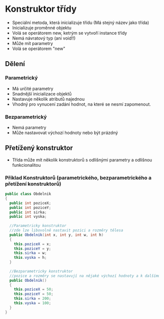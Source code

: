 # Konstruktor třídy
*	Speciální metoda, která inicializuje třídu (Má stejný název jako třída)
*	Inicializuje proměnné objektu
*	Volá se operátorem new, ketrým se vytvoří instance třídy
*	Nemá návratový typ (ani void!!)
*	Může mít parametry
*	Volá se operátorem "new"

## Dělení
###	Parametrický
* Má určité parametry
* Snadnější inicializace objektů
* Nastavuje několik atributů najednou
* Vhodný pro vynucení zadání hodnot, na které se nesmí zapomenout.

###	Bezparametrický
* Nemá parametry
* Může nastavovat výchozí hodnoty nebo být prázdný

## Přetížený konstruktor
* Třída může mít několik konstruktorů s odlišnými parametry a odlišnou funkcionalitou

### Příklad Konstruktorů (parametrického, bezparametrického a přetížení konstruktorů)
```java
public class Obdelnik 
{
  public int poziceX;
  public int poziceY;
  public int sirka;
  public int vyska;
   
  //Parametricky konstruktor
  //zde lze libovolně nastavit pozici a rozměry tělesa
  public Obdelnik(int x, int y, int w, int h) 
  { 
    this.poziceX = x;
    this.poziceY = y;  
    this.sirka = w;
    this.vyska = h;  
  }  
  
  //Bezparametricky konstruktor
  //pozice a rozměry se nastavují na nějaké výchozí hodnoty a k dalšímu nastavení jsou potřeba settery
  public Obdelnik() 
  { 
    this.poziceX = 50;
    this.poziceY = 50;  
    this.sirka = 200;
    this.vyska = 100;  
  }     
}
```
